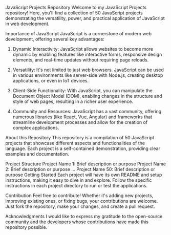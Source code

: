 JavaScript Projects Repository
Welcome to my JavaScript Projects repository! Here, you'll find a collection of 50 JavaScript projects demonstrating the versatility, power, and practical application of JavaScript in web development.

Importance of JavaScript
JavaScript is a cornerstone of modern web development, offering several key advantages:

1. Dynamic Interactivity:
JavaScript allows websites to become more dynamic by enabling features like interactive forms, responsive design elements, and real-time updates without requiring page reloads.

2. Versatility:
It's not limited to just web browsers. JavaScript can be used in various environments like server-side with Node.js, creating desktop applications, or even in IoT devices.

3. Client-Side Functionality:
With JavaScript, you can manipulate the Document Object Model (DOM), enabling changes in the structure and style of web pages, resulting in a richer user experience.

4. Community and Resources:
JavaScript has a vast community, offering numerous libraries (like React, Vue, Angular) and frameworks that streamline development processes and allow for the creation of complex applications.

About this Repository
This repository is a compilation of 50 JavaScript projects that showcase different aspects and functionalities of the language. Each project is a self-contained demonstration, providing clear examples and documentation.

Project Structure
Project Name 1: Brief description or purpose
Project Name 2: Brief description or purpose
...
Project Name 50: Brief description or purpose
Getting Started
Each project will have its own README and setup instructions, making it easy to dive in and explore. Follow the specific instructions in each project directory to run or test the applications.

Contribution
Feel free to contribute! Whether it's adding new projects, improving existing ones, or fixing bugs, your contributions are welcome. Just fork the repository, make your changes, and create a pull request.

Acknowledgments
I would like to express my gratitude to the open-source community and the developers whose contributions have made this repository possible.

